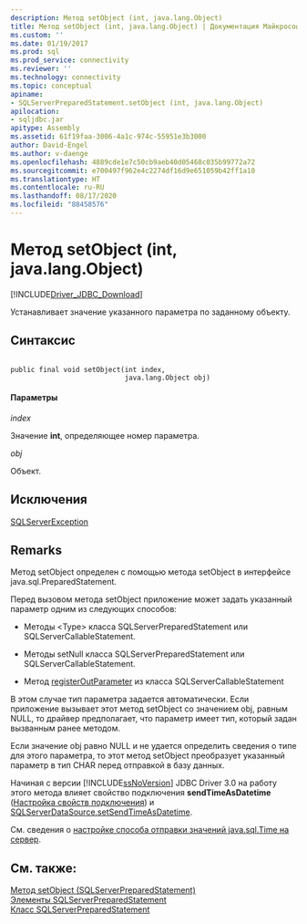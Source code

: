 ```yaml
---
description: Метод setObject (int, java.lang.Object)
title: Метод setObject (int, java.lang.Object) | Документация Майкрософт
ms.custom: ''
ms.date: 01/19/2017
ms.prod: sql
ms.prod_service: connectivity
ms.reviewer: ''
ms.technology: connectivity
ms.topic: conceptual
apiname:
- SQLServerPreparedStatement.setObject (int, java.lang.Object)
apilocation:
- sqljdbc.jar
apitype: Assembly
ms.assetid: 61f19faa-3006-4a1c-974c-55951e3b3000
author: David-Engel
ms.author: v-daenge
ms.openlocfilehash: 4889cde1e7c50cb9aeb40d05468c035b99772a72
ms.sourcegitcommit: e700497f962e4c2274df16d9e651059b42ff1a10
ms.translationtype: HT
ms.contentlocale: ru-RU
ms.lasthandoff: 08/17/2020
ms.locfileid: "88458576"
---
```

# <a name="setobject-method-int-javalangobject"></a>Метод setObject (int, java.lang.Object)
[!INCLUDE[Driver_JDBC_Download](../../../includes/driver_jdbc_download.md)]

  Устанавливает значение указанного параметра по заданному объекту.  
  
## <a name="syntax"></a>Синтаксис  
  
```  
  
public final void setObject(int index,  
                            java.lang.Object obj)  
```  
  
#### <a name="parameters"></a>Параметры  
 *index*  
  
 Значение **int**, определяющее номер параметра.  
  
 *obj*  
  
 Объект.  
  
## <a name="exceptions"></a>Исключения  
 [SQLServerException](../../../connect/jdbc/reference/sqlserverexception-class.md)  
  
## <a name="remarks"></a>Remarks  
 Метод setObject определен с помощью метода setObject в интерфейсе java.sql.PreparedStatement.  
  
 Перед вызовом метода setObject приложение может задать указанный параметр одним из следующих способов:  
  
-   Методы \<Type> класса SQLServerPreparedStatement или SQLServerCallableStatement.  
  
-   Методы setNull класса SQLServerPreparedStatement или SQLServerCallableStatement.  
  
-   Метод [registerOutParameter](../../../connect/jdbc/reference/registeroutparameter-method-sqlservercallablestatement.md) из класса SQLServerCallableStatement  
  
 В этом случае тип параметра задается автоматически. Если приложение вызывает этот метод setObject со значением obj, равным NULL, то драйвер предполагает, что параметр имеет тип, который задан вызванным ранее методом.  
  
 Если значение obj равно NULL и не удается определить сведения о типе для этого параметра, то этот метод setObject преобразует указанный параметр в тип CHAR перед отправкой в базу данных.  
  
 Начиная с версии [!INCLUDE[ssNoVersion](../../../includes/ssnoversion-md.md)] JDBC Driver 3.0 на работу этого метода влияет свойство подключения **sendTimeAsDatetime** ([Настройка свойств подключения](../../../connect/jdbc/setting-the-connection-properties.md)) и [SQLServerDataSource.setSendTimeAsDatetime](../../../connect/jdbc/reference/setsendtimeasdatetime-method-sqlserverdatasource.md).  
  
 См. сведения о [настройке способа отправки значений java.sql.Time на сервер](../../../connect/jdbc/configuring-how-java-sql-time-values-are-sent-to-the-server.md).  
  
## <a name="see-also"></a>См. также:  
 [Метод setObject (SQLServerPreparedStatement)](../../../connect/jdbc/reference/setobject-method-sqlserverpreparedstatement.md)   
 [Элементы SQLServerPreparedStatement](../../../connect/jdbc/reference/sqlserverpreparedstatement-members.md)   
 [Класс SQLServerPreparedStatement](../../../connect/jdbc/reference/sqlserverpreparedstatement-class.md)  
  
  
